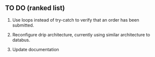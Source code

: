 <h2> TO DO (ranked list)</h2>


1. Use loops instead of try-catch to verify that an order has been submitted. 

2. Reconfigure drip architecture, currently using similar architecture to databus.

3. Update documentation

